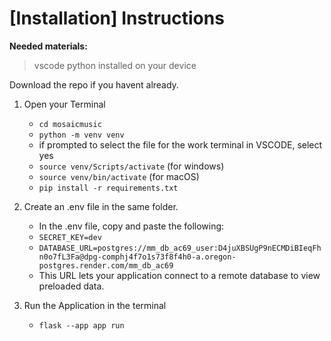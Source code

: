 
# [Installation] Instructions
**Needed materials:**
> vscode
> python installed on your device

Download the repo if you havent already.

1. Open your Terminal
     - `cd mosaicmusic`
     - `python -m venv venv`
     - if prompted to select the file for the work terminal in VSCODE, select yes
     - `source venv/Scripts/activate` (for windows)
     - `source venv/bin/activate` (for macOS)
     - `pip install -r requirements.txt`

2. Create an .env file in the same folder.
    - In the .env file, copy and paste the following:    
    - `SECRET_KEY=dev`
    - `DATABASE_URL=postgres://mm_db_ac69_user:D4juXBSUgP9nECMDiBIeqFhn0o7fL3Fa@dpg-comphj4f7o1s73f8f4h0-a.oregon-postgres.render.com/mm_db_ac69`
    - This URL lets your application connect to a remote database to view preloaded data.

3. Run the Application in the terminal
    - `flask --app app run`